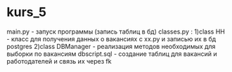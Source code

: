 # kurs_5
main.py - запуск программы (запись таблиц в бд)
classes.py :
  1)class HH - класс для получения данных о вакансиях с хх.ру и записью их в бд postgres
  2)class DBManager - реализация методов необходимых для выборки по вакансиям
dbscript.sql - создание таблиц для вакансий и работодателей и связь их через fk
